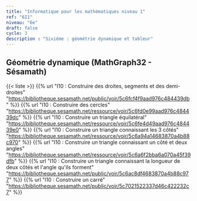 ```yaml
---
title: "Informatique pour les mathématiques niveau 1"
ref: "6I1"
niveau: "6e"
draft: false
cycle: 3
description : "Sixième : géométrie dynamique et tableur"
---
```




<h2 class="ui horizontal divider header">Géométrie dynamique (MathGraph32 - Sésamath)</h2>

{{< liste >}}
	{{% url "I10 : Construire des droites, segments et des demi-droites" "https://bibliotheque.sesamath.net/public/voir/5c6fcf4f9aad976c484439db" %}}
	{{% url "I10 : Construire des cercles" "https://bibliotheque.sesamath.net/ressource/voir/5c6fd0e99aad976c484439dc" %}}
	{{% url "I10 : Construire un triangle équilatéral" "https://bibliotheque.sesamath.net/ressource/voir/5c6fe4d49aad976c484439e0" %}}
	{{% url "I10 : Construire un triangle connaissant les 3 côtés" "https://bibliotheque.sesamath.net/ressource/voir/5c6a94a14683870a4b88c970" %}}
	{{% url "I10 : Construire un triangle connaissant un côté et deux angles" "https://bibliotheque.sesamath.net/ressource/voir/5c6a6f2bba6a070a45f39dfb" %}}
	{{% url "I10 : Construire un triangle connaissant la longueur de deux côtés et l'angle qu'ils forment" "https://bibliotheque.sesamath.net/public/voir/5c6ac8df4683870a4b88c977" %}}
	{{% url "I10 : Construire un carré" "https://bibliotheque.sesamath.net/public/voir/5c7021522337d46c422232c7" %}}





